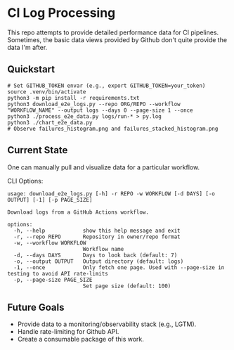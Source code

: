 # CI Log Processing

This repo attempts to provide detailed performance data for CI pipelines.
Sometimes, the basic data views provided by Github don't quite provide the data I'm after.

## Quickstart

```
# Set GITHUB_TOKEN envar (e.g., export GITHUB_TOKEN=your_token)
source .venv/bin/activate
python3 -m pip install -r requirements.txt
python3 download_e2e_logs.py --repo ORG/REPO --workflow "WORKFLOW_NAME" --output logs --days 0 --page-size 1 --once
python3 ./process_e2e_data.py logs/run-* > py.log
python3 ./chart_e2e_data.py 
# Observe failures_histogram.png and failures_stacked_histogram.png
```

## Current State

One can manually pull and visualize data for a particular workflow.

CLI Options:

```
usage: download_e2e_logs.py [-h] -r REPO -w WORKFLOW [-d DAYS] [-o OUTPUT] [-1] [-p PAGE_SIZE]

Download logs from a GitHub Actions workflow.

options:
  -h, --help            show this help message and exit
  -r, --repo REPO       Repository in owner/repo format
  -w, --workflow WORKFLOW
                        Workflow name
  -d, --days DAYS       Days to look back (default: 7)
  -o, --output OUTPUT   Output directory (default: logs)
  -1, --once            Only fetch one page. Used with --page-size in testing to avoid API rate-limits
  -p, --page-size PAGE_SIZE
                        Set page size (default: 100)
```

## Future Goals

* Provide data to a monitoring/observability stack (e.g., LGTM).
* Handle rate-limiting for Github API.
* Create a consumable package of this work.